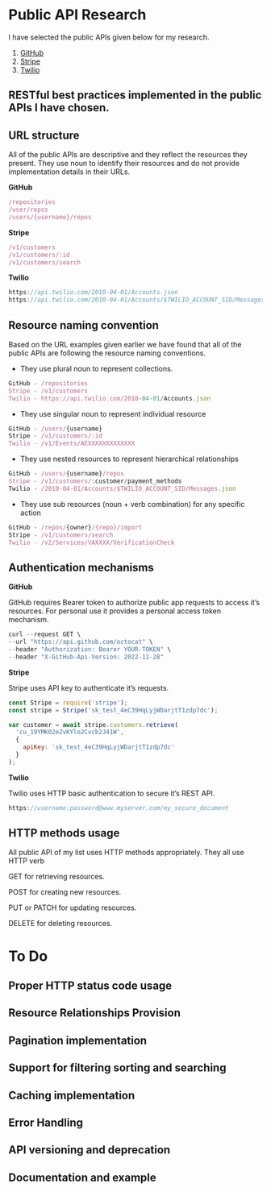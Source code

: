 # Public API Research

I have selected the public APIs given below for my research.

1. [GitHub](https://docs.github.com/en/rest?apiVersion=2022-11-28)
2. [Stripe](https://stripe.com/docs/api?lang=node)
3. [Twilio](https://www.twilio.com/docs/usage/api)

## RESTful best practices implemented in the public APIs I have chosen.

## URL structure

All of the public APIs are descriptive and they reflect the resources they present. They use noun to identify their resources and do not provide implementation details in their URLs. 

**GitHub**

```jsx
/repositories
/user/repos
/users/{username}/repos
```

**Stripe**

```jsx
/v1/customers
/v1/customers/:id
/v1/customers/search
```

**Twilio**

```jsx
https://api.twilio.com/2010-04-01/Accounts.json
https://api.twilio.com/2010-04-01/Accounts/$TWILIO_ACCOUNT_SID/Messages.json
```

## Resource naming convention

Based on the URL examples given earlier we have found that all of the public APIs are following the resource naming conventions. 

- They use plural noun to represent collections.

```jsx
GitHub - /repositories
Stripe - /v1/customers
Twilio - https://api.twilio.com/2010-04-01/Accounts.json
```

- They use singular noun to represent individual resource

```jsx
GitHub - /users/{username}
Stripe - /v1/customers/:id
Twilio - /v1/Events/AEXXXXXXXXXXXXX
```

- They use nested resources to represent hierarchical relationships

```jsx
GitHub - /users/{username}/repos
Stripe - /v1/customers/:customer/payment_methods
Twilio - /2010-04-01/Accounts/$TWILIO_ACCOUNT_SID/Messages.json
```

- They use sub resources (noun + verb combination) for any specific action

```jsx
GitHub - /repos/{owner}/{repo}/import
Stripe - /v1/customers/search
Twilio - /v2/Services/VAXXXX/VerificationCheck
```

## Authentication mechanisms

**GitHub**

GitHub requires Bearer token to authorize public app requests to access it’s resources. For personal use it provides a personal access token mechanism.

```jsx
curl --request GET \
--url "https://api.github.com/octocat" \
--header "Authorization: Bearer YOUR-TOKEN" \
--header "X-GitHub-Api-Version: 2022-11-28"
```

**Stripe**

Stripe uses API key to authenticate it’s requests.

```jsx
const Stripe = require('stripe');
const stripe = Stripe('sk_test_4eC39HqLyjWDarjtT1zdp7dc');
```

```jsx
var customer = await stripe.customers.retrieve(
  'cu_19YMK02eZvKYlo2Cvcb2J41W',
  {
    apiKey: 'sk_test_4eC39HqLyjWDarjtT1zdp7dc'
  }
);
```

**Twilio**

Twilio uses HTTP basic authentication to secure it’s REST API.

```jsx
https://username:password@www.myserver.com/my_secure_document
```

## HTTP methods usage

All public API of my list uses HTTP methods appropriately. They all use HTTP verb

GET for retrieving resources.

POST for creating new resources.

PUT or PATCH for updating resources.

DELETE for deleting resources.

# To Do

## Proper HTTP status code usage

## Resource Relationships Provision

## Pagination implementation

## Support for filtering sorting and searching

## Caching implementation

## Error Handling

## API versioning and deprecation

## Documentation and example
